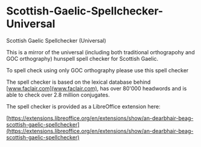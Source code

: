 # Scottish-Gaelic-Spellchecker-Universal
Scottish Gaelic Spellchecker (Universal)

This is a mirror of the universal (including both traditional orthograpohy and GOC orthography) hunspell spell checker for Scottish Gaelic.

To spell check using only GOC orthography please use this spell checker

The spell checker is based on the lexical database behind [www.faclair.com](www.faclair.com), has over 80'000 headwords and is able to check over 2.8 million conjugates.

The spell checker is provided as a LibreOffice extension here:

[https://extensions.libreoffice.org/en/extensions/show/an-dearbhair-beag-scottish-gaelic-spellchecker](https://extensions.libreoffice.org/en/extensions/show/an-dearbhair-beag-scottish-gaelic-spellchecker)
